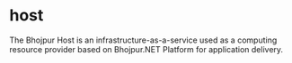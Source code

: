 # host
The Bhojpur Host is an infrastructure-as-a-service used as a computing resource provider based on Bhojpur.NET Platform for application delivery.
